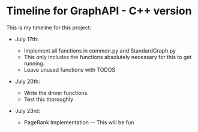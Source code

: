 # Timeline for GraphAPI - C++ version

This is my timeline for this project:

* July  17th: 
    - Implement all functions in common.py and StandardGraph.py
    - This only includes the functions absolutely necessary for this to get running. 
    - Leave unused functions with TODOS

* July 20th: 
    - Write the driver functions.
    - Test this thoroughly

* July 23rd:
    - PageRank Implementation -- This will be fun